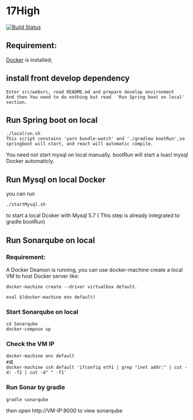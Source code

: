 # 17High

[![Build Status](https://travis-ci.org/tw-wh-devops-community/17high_web.svg?branch=development)](https://travis-ci.org/tw-wh-devops-community/17high_web)

## Requirement:

[Docker](https://docs.docker.com/docker-for-mac/install/#download-docker-for-mac) is installed;
## install front develop dependency
```
Enter src/websrc, read README.md and prepare develop environment
And then You need to do nothing but read  'Run Spring boot on local' section.
```
## Run Spring boot on local

~~~
./localrun.sh
This script constains 'yarn bundle-watch' and './gradlew bootRun',so springboot will start, and react will automatic compile.
~~~
You need not start mysql on local manually. bootRun will start a loacl mysql Docker automaticly.

## Run Mysql on local Docker
you can run
```
./startMysql.sh
```
to start a local Dcoker with Mysql 5.7 ( This step is already integrated to gradle bootRun)

## Run Sonarqube on local

### Requirement:
A Docker Deamon is running, you can use docker-machine create a local VM to host Docker server like:
```
docker-machine create --driver virtualbox default.
```
```
eval $(docker-machine env default)
```

### Start Sonarqube on local
```
cd Sonarqube
docker-compose up
```
### Check the VM IP
```
docker-machine env default
#或
docker-machine ssh default 'ifconfig eth1 | grep "inet addr:" | cut -d: -f2 | cut -d" " -f1'
```

### Run Sonar by gradle
```
gradle sonarqube
```
then open http://VM-IP:9000 to view sonarqube
